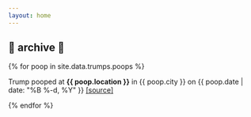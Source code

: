 ```yaml
---
layout: home
---
```

<div id="archive">
  <h2>💩 archive 💩</h2>
  <div class="list">
    {% for poop in site.data.trumps.poops %}
      <p>Trump pooped at <b>{{ poop.location }}</b> in {{ poop.city }} on {{ poop.date | date: "%B %-d, %Y" }} <a href="{{ poop.link }}">[source]</a></p>
    {% endfor %}
  </div>
</div>
